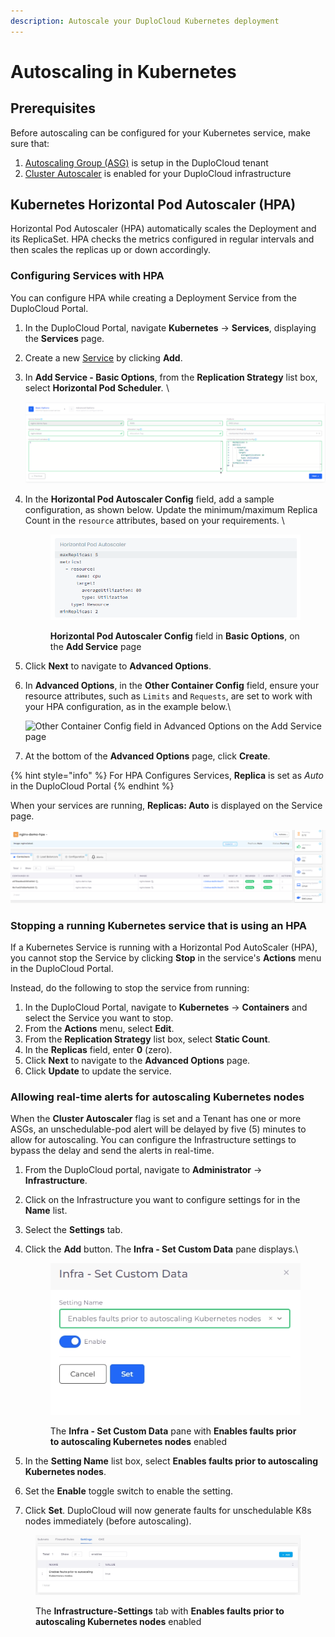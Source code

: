 ```yaml
---
description: Autoscale your DuploCloud Kubernetes deployment
---
```


# Autoscaling in Kubernetes

## Prerequisites

Before autoscaling can be configured for your Kubernetes service, make sure that:

1. [Autoscaling Group (ASG)](auto-scaling-groups.md) is setup in the DuploCloud tenant
2. [Cluster Autoscaler](../disaster-recovery/kubernetes-cluster/enable-cluster-autoscaler.md) is enabled for your DuploCloud infrastructure

## Kubernetes Horizontal Pod Autoscaler (HPA)

Horizontal Pod Autoscaler (HPA) automatically scales the Deployment and its ReplicaSet. HPA checks the metrics configured in regular intervals and then scales the replicas up or down accordingly.

### Configuring Services with HPA

You can configure HPA while creating a Deployment Service from the DuploCloud Portal.

1. In the DuploCloud Portal, navigate **Kubernetes** -> **Services**, displaying the **Services** page.
2. Create a new [Service](../../aws-services/containers/) by clicking **Add**.
3.  In **Add Service - Basic Options**, from the **Replication Strategy** list box, select **Horizontal Pod Scheduler**_._ \


    <div align="left">

    <img src="../../../.gitbook/assets/hpa1.png" alt="Basic Options on the Add Service page, with Replication Strategy list box and Horizontal Pod Autoscaler Config fields">

    </div>


4.  In the **Horizontal Pod Autoscaler Config** field, add a sample configuration, as shown below. Update the minimum/maximum Replica Count in the `resource` attributes, based on your requirements. \


    <div align="left">

    <figure><img src="../../../.gitbook/assets/hpa_Code_block.png" alt=""><figcaption><p><strong>Horizontal Pod Autoscaler Config</strong> field in <strong>Basic Options</strong>, on the <strong>Add Service</strong> page</p></figcaption></figure>

    </div>


5. Click **Next** to navigate to **Advanced Options**.
6.  In **Advanced Options**, in the **Other Container Config** field, ensure your resource attributes, such as `Limits` and `Requests`, are set to work with your HPA configuration, as in the example below.\


    <div align="left">

    <img src="../../../.gitbook/assets/Screen Shot 2022-07-16 at 12.02.11 PM.png" alt="Other Container Config field in Advanced Options on the Add Service page">

    </div>
7. At the bottom of the **Advanced Options** page, click **Create**.

{% hint style="info" %}
For HPA Configures Services, **Replica** is set as _Auto_ in the DuploCloud Portal
{% endhint %}

When your services are running, **Replicas: Auto** is displayed on the Service page.

<div align="left">

<img src="../../../.gitbook/assets/image (8) (3).png" alt="Service page with Replicas: Auto and Status: Running displayed">

</div>

### Stopping a running Kubernetes service that is using an HPA

If a Kubernetes Service is running with a Horizontal Pod AutoScaler (HPA), you cannot stop the Service by clicking **Stop** in the service's **Actions** menu in the DuploCloud Portal.&#x20;

Instead, do the following to stop the service from running:

1. In the DuploCloud Portal, navigate to **Kubernetes** -> **Containers** and select the Service you want to stop.
2. From the **Actions** menu, select **Edit**.
3. From the **Replication Strategy** list box, select **Static Count**.
4. In the **Replicas** field, enter **0** (zero).&#x20;
5. Click **Next** to navigate to the **Advanced Options** page.
6. Click **Update** to update the service.&#x20;

### Allowing real-time alerts for autoscaling Kubernetes nodes

When the **Cluster Autoscaler** flag is set and a Tenant has one or more ASGs, an unschedulable-pod alert will be delayed by five (5) minutes to allow for autoscaling. You can configure the Infrastructure settings to bypass the delay and send the alerts in real-time.

1. From the DuploCloud portal, navigate to **Administrator** -> **Infrastructure**.&#x20;
2. Click on the Infrastructure you want to configure settings for in the **Name** list.&#x20;
3. Select the **Settings** tab.
4.  Click the **Add** button. The **Infra - Set Custom Data** pane displays.\


    <div align="left">

    <figure><img src="../../../.gitbook/assets/screenshot-nimbusweb.me-2024.03.01-16_40_53.png" alt=""><figcaption><p>The <strong>Infra - Set Custom Data</strong> pane with <strong>Enables faults prior to autoscaling Kubernetes nodes</strong> enabled</p></figcaption></figure>

    </div>
5. In the **Setting Name** list box, select **Enables faults prior to autoscaling Kubernetes nodes**.&#x20;
6. Set the **Enable** toggle switch to enable the setting.
7. Click **Set**. DuploCloud will now generate faults for unschedulable K8s nodes immediately (before autoscaling).

<figure><img src="../../../.gitbook/assets/screenshot-nimbusweb.me-2024.03.01-16_43_50.png" alt=""><figcaption><p>The <strong>Infrastructure-Settings</strong> tab with <strong>Enables faults prior to autoscaling Kubernetes nodes</strong> enabled</p></figcaption></figure>



